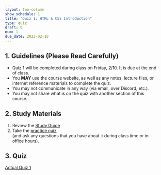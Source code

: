```yaml
---
layout: two-column
show_schedule: 1
title: "Quiz 1: HTML & CSS Introduction"
type: quiz
draft: 0
num: 1
due_date: 2023-02-10
---
```


## 1. Guidelines (Please Read Carefully)
* Quiz 1 will be completed during class on Friday, 2/10. It is due at the end of class.
* You **MAY** use the course website, as well as any notes, lecture files, or internet reference materials to complete the quiz.
* You may not communicate in any way (via email, over Discord, etc.).
* You may not share what is on the quiz with another section of this course.

## 2. Study Materials
1. Review the <a href="https://docs.google.com/document/d/1pghuzcrv5KAg9wrsLvzMLOnPyyMnFKwlFmkk6bzPHaU/edit?usp=sharing" target="_blank">Study Guide</a>
2. Take the [practice quiz](../activities/practice-quiz01) <br>(and ask any questions that you have about it during class time or in office hours).

## 3. Quiz
<a href="../activities/quiz01">Actual Quiz 1</a>